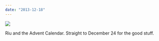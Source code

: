 ```yaml
---
date: "2013-12-18"
---
```


![](images/tumblr_my0w2n3ezF1r16syio1_1280-1024x576.jpg)

Riu and the Advent Calendar. Straight to December 24 for the good stuff.
